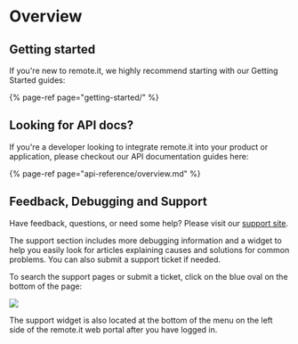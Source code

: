 # Overview

## Getting started

If you're new to remote.it, we highly recommend starting with our Getting Started guides:

{% page-ref page="getting-started/" %}

## Looking for API docs?

If you're a developer looking to integrate remote.it into your product or application, please checkout our API documentation guides here:

{% page-ref page="api-reference/overview.md" %}

## Feedback, Debugging and Support

Have feedback, questions, or need some help?  Please visit our [support site](https://remot3it.zendesk.com/hc/en-us).

The support section includes more debugging information and a widget to help you easily look for articles explaining causes and solutions for common problems.  You can also submit a support ticket if needed.  

To search the support pages or submit a ticket, click on the blue oval on the bottom of the page:

![](https://remot3it.zendesk.com/hc/article_attachments/360020959492/mceclip0.png)

The support widget is also located at the bottom of the menu on the left side of the remote.it web portal after you have logged in.

